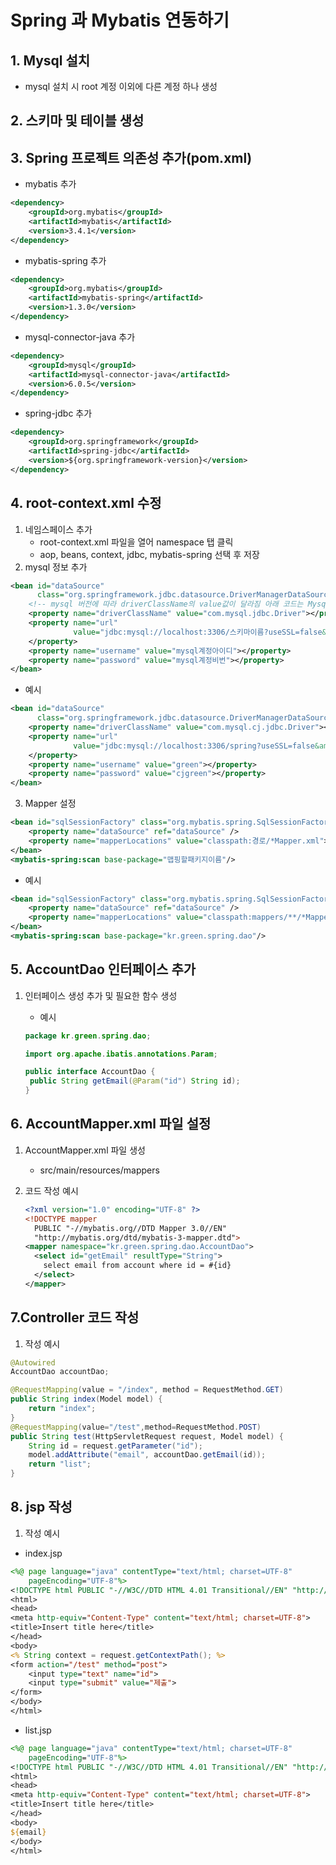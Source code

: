 # Spring 과 Mybatis 연동하기

## 1. Mysql 설치

- mysql 설치 시 root 계정 이외에 다른 계정 하나 생성

## 2. 스키마 및 테이블 생성

## 3. Spring 프로젝트 의존성 추가(pom.xml)

* mybatis 추가

```xml
<dependency>
    <groupId>org.mybatis</groupId>
    <artifactId>mybatis</artifactId>
    <version>3.4.1</version>
</dependency>
```

* mybatis-spring 추가

```xml
<dependency>
    <groupId>org.mybatis</groupId>
    <artifactId>mybatis-spring</artifactId>
    <version>1.3.0</version>
</dependency>
```

* mysql-connector-java 추가

```xml
<dependency>
    <groupId>mysql</groupId>
    <artifactId>mysql-connector-java</artifactId>
    <version>6.0.5</version>
</dependency>
```

* spring-jdbc 추가

```xml
<dependency>
    <groupId>org.springframework</groupId>
    <artifactId>spring-jdbc</artifactId>
    <version>${org.springframework-version}</version>
</dependency>
```

## 4. root-context.xml 수정

1. 네임스페이스 추가 
   - root-context.xml 파일을 열어 namespace 탭 클릭
   - aop, beans, context, jdbc, mybatis-spring 선택 후 저장
2. mysql 정보 추가

```xml
<bean id="dataSource"
      class="org.springframework.jdbc.datasource.DriverManagerDataSource">
    <!-- mysql 버전에 따라 driverClassName의 value값이 달라짐 아래 코드는 Mysql 8기준 -->
    <property name="driverClassName" value="com.mysql.jdbc.Driver"></property>
    <property name="url"
              value="jdbc:mysql://localhost:3306/스키마이름?useSSL=false&amp;serverTimezone=UTC">
    </property>
    <property name="username" value="mysql계정아이디"></property>
    <property name="password" value="mysql계정비번"></property>
</bean> 
```

- 예시

```xml
<bean id="dataSource"
      class="org.springframework.jdbc.datasource.DriverManagerDataSource">
    <property name="driverClassName" value="com.mysql.cj.jdbc.Driver"></property>
    <property name="url"
              value="jdbc:mysql://localhost:3306/spring?useSSL=false&amp;serverTimezone=UTC">
    </property>
    <property name="username" value="green"></property>
    <property name="password" value="cjgreen"></property>
</bean>  
```

3. Mapper 설정

```xml
<bean id="sqlSessionFactory" class="org.mybatis.spring.SqlSessionFactoryBean">
    <property name="dataSource" ref="dataSource" />
    <property name="mapperLocations" value="classpath:경로/*Mapper.xml"></property>
</bean>
<mybatis-spring:scan base-package="맵핑할패키지이름"/>
```

- 예시

```xml
<bean id="sqlSessionFactory" class="org.mybatis.spring.SqlSessionFactoryBean">
    <property name="dataSource" ref="dataSource" />
    <property name="mapperLocations" value="classpath:mappers/**/*Mapper.xml"></property>
</bean>
<mybatis-spring:scan base-package="kr.green.spring.dao"/>
```

## 5. AccountDao 인터페이스 추가

1. 인터페이스 생성 추가 및 필요한 함수 생성

   - 예시 

   ```java
   package kr.green.spring.dao;
   
   import org.apache.ibatis.annotations.Param;
   
   public interface AccountDao {
   	public String getEmail(@Param("id") String id);
   }
   
   ```

   

## 6. AccountMapper.xml 파일 설정

1. AccountMapper.xml 파일 생성

   - src/main/resources/mappers

2. 코드 작성 예시

   ```xml
   <?xml version="1.0" encoding="UTF-8" ?>
   <!DOCTYPE mapper
     PUBLIC "-//mybatis.org//DTD Mapper 3.0//EN"
     "http://mybatis.org/dtd/mybatis-3-mapper.dtd">
   <mapper namespace="kr.green.spring.dao.AccountDao">
     <select id="getEmail" resultType="String">
       select email from account where id = #{id}
     </select>
   </mapper>
   ```



## 7.Controller 코드 작성

1. 작성 예시

```java
@Autowired
AccountDao accountDao;

@RequestMapping(value = "/index", method = RequestMethod.GET)
public String index(Model model) {
    return "index";
}
@RequestMapping(value="/test",method=RequestMethod.POST)
public String test(HttpServletRequest request, Model model) {
    String id = request.getParameter("id");
    model.addAttribute("email", accountDao.getEmail(id));
    return "list";
}
```

## 8. jsp 작성

1. 작성 예시

- index.jsp

```jsp
<%@ page language="java" contentType="text/html; charset=UTF-8"
    pageEncoding="UTF-8"%>
<!DOCTYPE html PUBLIC "-//W3C//DTD HTML 4.01 Transitional//EN" "http://www.w3.org/TR/html4/loose.dtd">
<html>
<head>
<meta http-equiv="Content-Type" content="text/html; charset=UTF-8">
<title>Insert title here</title>
</head>
<body>
<% String context = request.getContextPath(); %>
<form action="/test" method="post">
	<input type="text" name="id">
	<input type="submit" value="제출">
</form>
</body>
</html>
```

- list.jsp

```jsp
<%@ page language="java" contentType="text/html; charset=UTF-8"
    pageEncoding="UTF-8"%>
<!DOCTYPE html PUBLIC "-//W3C//DTD HTML 4.01 Transitional//EN" "http://www.w3.org/TR/html4/loose.dtd">
<html>
<head>
<meta http-equiv="Content-Type" content="text/html; charset=UTF-8">
<title>Insert title here</title>
</head>
<body>
${email}
</body>
</html>
```



